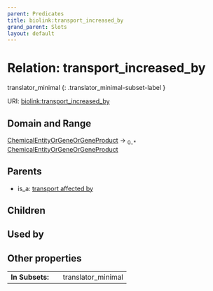 ```yaml
---
parent: Predicates
title: biolink:transport_increased_by
grand_parent: Slots
layout: default
---
```


# Relation: transport_increased_by

translator_minimal
{: .translator_minimal-subset-label }




URI: [biolink:transport_increased_by](https://w3id.org/biolink/vocab/transport_increased_by)

## Domain and Range

[ChemicalEntityOrGeneOrGeneProduct](ChemicalEntityOrGeneOrGeneProduct.md) ->  <sub>0..\*</sub> [ChemicalEntityOrGeneOrGeneProduct](ChemicalEntityOrGeneOrGeneProduct.md)

## Parents

 *  is_a: [transport affected by](transport_affected_by.md)

## Children


## Used by


## Other properties

|  |  |  |
| --- | --- | --- |
| **In Subsets:** | | translator_minimal |

